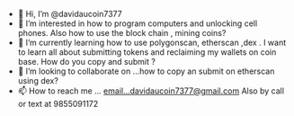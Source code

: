 - 👋 Hi, I’m @davidaucoin7377
- 👀 I’m interested in how to program computers and unlocking cell phones. Also how to use the block chain , mining coins?
- 🌱 I’m currently learning how to use polygonscan, etherscan ,dex .
I want to learn all about submitting tokens and reclaiming my wallets on coin base.
 How do you copy and submit ? 
- 💞️ I’m looking to collaborate on ...how to copy an submit on etherscan using dex?
- 📫 How to reach me ... email...davidaucoin7377@gmail.com 
  Also by call or text at 9855091172

<!---
davidaucoin7377/davidaucoin7377 is a ✨ special ✨ repository because its `README.md` (this file) appears on your GitHub profile.
You can click the Preview link to take a look at your changes.
--->
